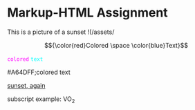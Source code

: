 <h1> Markup-HTML Assignment </h1> 

This is a picture of a sunset !(/assets/

$${\color{red}Colored \space \color{blue}Text}$$

<code style="color : fuchsia">colored</code> <code style="color : cyan">text</code>

#A64DFF;colored text

[sunset, again](https://github.com/Yamlambss/KNES381/tree/main/images/sunset.jpg)


subscript example: VO<sub>2
